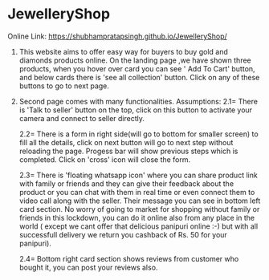 # JewelleryShop

Online Link: https://shubhampratapsingh.github.io/JewelleryShop/

1. This website aims to offer easy way for buyers to buy gold and diamonds products online.
On the landing page ,we have shown three products, when you hover over card you can see ' Add To Cart' button, and below cards there is 'see all collection' button.
Click on any of these buttons to go to next page.

2. Second page comes with many functionalities.
	Assumptions:
	2.1= There is 'Talk to seller' button on the top, click on this button to activate your camera and connect to seller directly.

	2.2= There is a form in right side(will go to bottom for smaller screen) to fill all the details, click on next button will go to next step without reloading the page. Progess bar will show previous steps which is completed. Click on 'cross' icon will close the form.

	2.3= There is 'floating whatsapp icon' where you can share product link with family or friends and they can give their feedback about the product or you can chat with them in real time or even connect them to video call along with the seller. Their message you can see in bottom left card section. No worry of going to market for shopping without family or friends in this lockdown, you can do it online also from any place in the world ( except we cant offer that delicious panipuri online :-) but with all successfull delivery we return you cashback of Rs. 50 for your panipuri).

	2.4= Bottom right card section shows reviews from customer who bought it, you can post your reviews also.
